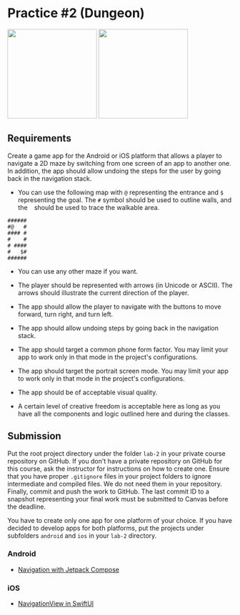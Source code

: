 Practice #2 (Dungeon)
=====================

<img src="https://i.imgur.com/ddG0CEf.png" width="200">

<img src="https://i.imgur.com/hP9T8WV.png" width="200">

## Requirements

Create a game app for the Android or iOS platform that allows a player to navigate a 2D maze by switching from one screen of an app to another one. In addition, the app should allow undoing the steps for the user by going back in the navigation stack.

* You can use the following map with `@` representing the entrance and `$` representing the goal. The `#` symbol should be used to outline walls, and the ` ` should be used to trace the walkable area.

```
######
#@   #
#### #
#    #
# ####
#   $#
######
```

* You can use any other maze if you want.

* The player should be represented with arrows (in Unicode or ASCII). The arrows should illustrate the current direction of the player.

* The app should allow the player to navigate with the buttons to move forward, turn right, and turn left.

* The app should allow undoing steps by going back in the navigation stack.

* The app should target a common phone form factor. You may limit your app to work only in that mode in the project's configurations.

* The app should target the portrait screen mode. You may limit your app to work only in that mode in the project's configurations.

* The app should be of acceptable visual quality.

* A certain level of creative freedom is acceptable here as long as you have all the components and logic outlined here and during the classes.

## Submission

Put the root project directory under the folder `lab-2` in your private course repository on GitHub. If you don't have a private repository on GitHub for this course, ask the instructor for instructions on how to create one. Ensure that you have proper `.gitignore` files in your project folders to ignore intermediate and compiled files. We do not need them in your repository. Finally, commit and push the work to GitHub. The last commit ID to a snapshot representing your final work must be submitted to Canvas before the deadline.

You have to create only one app for one platform of your choice. If you have decided to develop apps for both platforms, put the projects under subfolders `android` and `ios` in your `lab-2` directory.

### Android

* [Navigation with Jetpack Compose](https://developer.android.com/jetpack/compose/navigation)

### iOS

* [NavigationView in SwiftUI](https://developer.apple.com/documentation/swiftui/navigationview)
